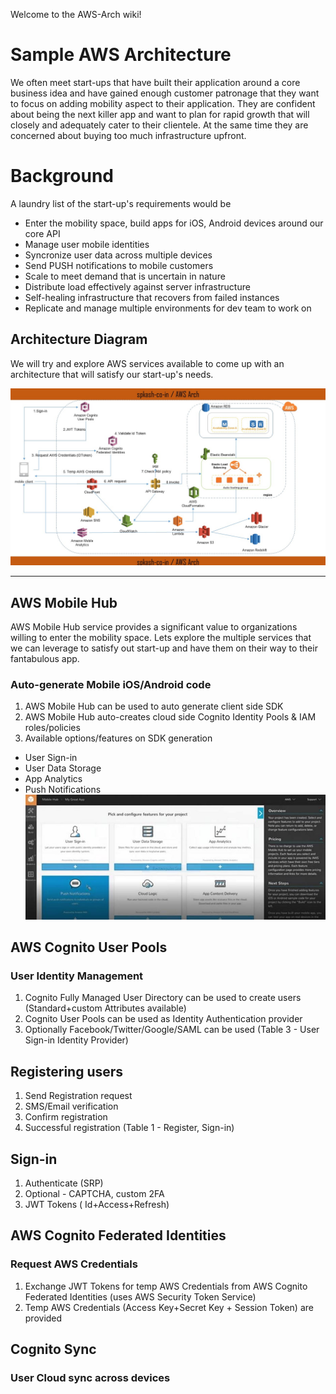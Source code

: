Welcome to the AWS-Arch wiki!

# Sample AWS Architecture
We often meet start-ups that have built their application around a core business idea and have gained enough customer patronage that they want to focus on adding mobility aspect to their application. They are confident about being the next killer app and want to plan for rapid growth that will closely and adequately cater to their clientele. At the same time they are concerned about buying too much infrastructure upfront. 

# Background
A laundry list of the start-up's requirements would be
* Enter the mobility space, build apps for iOS, Android devices around our core API
* Manage user mobile identities 
* Syncronize user data across multiple devices
* Send PUSH notifications to mobile customers
* Scale to meet demand that is uncertain in nature
* Distribute load effectively against server infrastructure
* Self-healing infrastructure that recovers from failed instances
* Replicate and manage multiple environments for dev team to work on

## Architecture Diagram
We will try and explore AWS services available to come up with an architecture that will satisfy our start-up's needs.

![Architecture Diagram](https://github.com/spkash-co-in/AWS-Arch/blob/master/spkash-co-in%20AWS%20Arch.jpg)


***

## AWS Mobile Hub
AWS Mobile Hub service provides a significant value to organizations willing to enter the mobility space. Lets explore the multiple services that we can leverage to satisfy out start-up and have them on their way to their fantabulous app.

### Auto-generate Mobile iOS/Android code
1. AWS Mobile Hub can be used to auto generate client side SDK
2. AWS Mobile Hub auto-creates cloud side Cognito Identity Pools & IAM roles/policies
3. Available options/features on SDK generation
 * User Sign-in
 * User Data Storage
 * App Analytics
 * Push Notifications
![AWS Mobile Hub ]( https://github.com/spkash-co-in/AWS-Arch/blob/master/spkash-co-in%20AWS%20MobileHub.JPG)







## AWS Cognito User Pools
### User Identity Management
1. Cognito Fully Managed User Directory can be used to create users (Standard+custom Attributes available)
2. Cognito User Pools can be used as Identity Authentication provider
3. Optionally Facebook/Twitter/Google/SAML can be used
(Table 3 - User Sign-in Identity Provider)

## Registering users
1. Send Registration request
2. SMS/Email verification
3. Confirm registration
4. Successful registration
(Table 1 - Register, Sign-in)

## Sign-in
1. Authenticate (SRP)
2. Optional - CAPTCHA, custom 2FA
3. JWT Tokens ( Id+Access+Refresh)

## AWS Cognito Federated Identities
### Request AWS Credentials
1. Exchange JWT Tokens  for temp AWS Credentials from AWS Cognito Federated Identities (uses AWS Security Token Service)
2. Temp AWS Credentials (Access Key+Secret Key + Session Token) are provided

## Cognito Sync 
### User Cloud sync across devices
